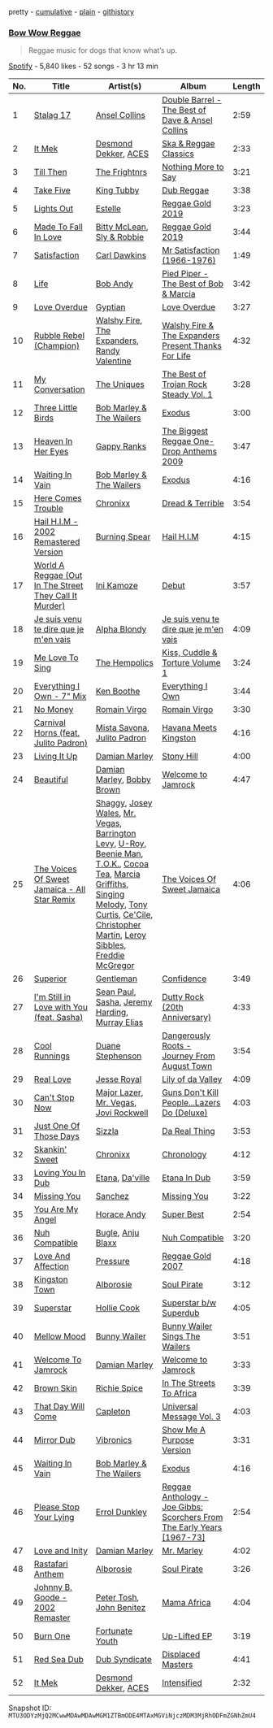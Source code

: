 pretty - [cumulative](/playlists/cumulative/37i9dQZF1DWYAI2XQZF5zW.md) - [plain](/playlists/plain/37i9dQZF1DWYAI2XQZF5zW) - [githistory](https://github.githistory.xyz/mackorone/spotify-playlist-archive/blob/main/playlists/plain/37i9dQZF1DWYAI2XQZF5zW)

### [Bow Wow Reggae](https://open.spotify.com/playlist/37i9dQZF1DWYAI2XQZF5zW)

> Reggae music for dogs that know what’s up.

[Spotify](https://open.spotify.com/user/spotify) - 5,840 likes - 52 songs - 3 hr 13 min

| No. | Title | Artist(s) | Album | Length |
|---|---|---|---|---|
| 1 | [Stalag 17](https://open.spotify.com/track/4AZ3e2OdN8kWk0q5oVF3dl) | [Ansel Collins](https://open.spotify.com/artist/0IH1Rx8zeWyZLVrBloZp1Q) | [Double Barrel \- The Best of Dave & Ansel Collins](https://open.spotify.com/album/0i2pbEHt0qGGjTCcrJdVXf) | 2:59 |
| 2 | [It Mek](https://open.spotify.com/track/4UjAUBivCvCFc5La3N4FS2) | [Desmond Dekker](https://open.spotify.com/artist/1FcB6xMihhP9Hb6AdGVbWe), [ACES](https://open.spotify.com/artist/1tLdsPvBpCxjtTTWq3KklG) | [Ska & Reggae Classics](https://open.spotify.com/album/3Sy5T1Te55s9B8K4jeOFKK) | 2:33 |
| 3 | [Till Then](https://open.spotify.com/track/7IEaxDFdRJyEpKVYV6iAds) | [The Frightnrs](https://open.spotify.com/artist/0wwBxT2qVH327KlBJbwMEP) | [Nothing More to Say](https://open.spotify.com/album/2QjhLePTnaWv2eBUbCwceA) | 3:21 |
| 4 | [Take Five](https://open.spotify.com/track/0t0F3Qyt3kKFU7rGxKa02t) | [King Tubby](https://open.spotify.com/artist/1AMMMSq3rJdZtFGnBXEkz7) | [Dub Reggae](https://open.spotify.com/album/5c1GnEPAEjvyqqhV7mSkjS) | 3:38 |
| 5 | [Lights Out](https://open.spotify.com/track/07kZfWFKcU7spoxuTEudtS) | [Estelle](https://open.spotify.com/artist/5T0MSzX9RC5NA6gAI6irSn) | [Reggae Gold 2019](https://open.spotify.com/album/5cfZ5mWTwZwyzSSgDeiFN6) | 3:23 |
| 6 | [Made To Fall In Love](https://open.spotify.com/track/2JKv3r2AUmWjrDFO3unlpq) | [Bitty McLean](https://open.spotify.com/artist/2t3eEaWiT5weaCJIh6aRv2), [Sly & Robbie](https://open.spotify.com/artist/6jJG408jz8VayohX86nuTt) | [Reggae Gold 2019](https://open.spotify.com/album/5cfZ5mWTwZwyzSSgDeiFN6) | 3:44 |
| 7 | [Satisfaction](https://open.spotify.com/track/20y4i5i8JBwrlre86Om8W9) | [Carl Dawkins](https://open.spotify.com/artist/3VNBXif3AigGxlbXUTrS72) | [Mr Satisfaction \(1966\-1976\)](https://open.spotify.com/album/7Fjj7aplwBum9ytDUuVqdG) | 1:49 |
| 8 | [Life](https://open.spotify.com/track/2OW7O0i5KH33BUiDod0gve) | [Bob Andy](https://open.spotify.com/artist/6GFAZnwXhNER0WS76WMpS4) | [Pied Piper \- The Best of Bob & Marcia](https://open.spotify.com/album/0G2bhhYFafOJExUbKOVcsA) | 3:42 |
| 9 | [Love Overdue](https://open.spotify.com/track/0ClaCaTK8BdOSsP4FZbkio) | [Gyptian](https://open.spotify.com/artist/2JX4h8xm0hNxCB0aNBWzyi) | [Love Overdue](https://open.spotify.com/album/4Gf8tEQ1cRQq9qnErm0TfA) | 3:27 |
| 10 | [Rubble Rebel \(Champion\)](https://open.spotify.com/track/4Z5n21KUp7pcMVMaRS4ntJ) | [Walshy Fire](https://open.spotify.com/artist/3yJLZoq3Ra2VmSW5teVgih), [The Expanders](https://open.spotify.com/artist/6TofIIqBhodHJAZU6vh9sT), [Randy Valentine](https://open.spotify.com/artist/6qPjo0iKI9TQoc4vlCzYk1) | [Walshy Fire & The Expanders Present Thanks For Life](https://open.spotify.com/album/0fl9DMj0gxIiueUMgPNZ7i) | 4:32 |
| 11 | [My Conversation](https://open.spotify.com/track/5pcn42rKqM1RqI2VAERxwA) | [The Uniques](https://open.spotify.com/artist/1EV3e39He1WLxcD1EjluLb) | [The Best of Trojan Rock Steady Vol\. 1](https://open.spotify.com/album/1twlPYFf3w3BahM5p8KGtg) | 3:28 |
| 12 | [Three Little Birds](https://open.spotify.com/track/75FYqcxt1YEAtqDLrOeIJn) | [Bob Marley & The Wailers](https://open.spotify.com/artist/2QsynagSdAqZj3U9HgDzjD) | [Exodus](https://open.spotify.com/album/2mBbV0Ad6B4ydHMZlzAY7S) | 3:00 |
| 13 | [Heaven In Her Eyes](https://open.spotify.com/track/3wxiErKtQ7sJr3nRKJf53S) | [Gappy Ranks](https://open.spotify.com/artist/4rkmaLySgI7sl9cKfJ3tT8) | [The Biggest Reggae One\-Drop Anthems 2009](https://open.spotify.com/album/5PflSb21RJ8rz40LcdKeOx) | 3:47 |
| 14 | [Waiting In Vain](https://open.spotify.com/track/58Zt987fK6gWxtO0MwEzPn) | [Bob Marley & The Wailers](https://open.spotify.com/artist/2QsynagSdAqZj3U9HgDzjD) | [Exodus](https://open.spotify.com/album/2mBbV0Ad6B4ydHMZlzAY7S) | 4:16 |
| 15 | [Here Comes Trouble](https://open.spotify.com/track/5Wwr2S7QZTR5PVJn6jhgdk) | [Chronixx](https://open.spotify.com/artist/2oZcMYiKpjaA2Et5mU3RPP) | [Dread & Terrible](https://open.spotify.com/album/4zYr71y5wIjnoizuJ4o6ZK) | 3:54 |
| 16 | [Hail H.I.M \- 2002 Remastered Version](https://open.spotify.com/track/155vJ1VsYZ87Gldi1gNss8) | [Burning Spear](https://open.spotify.com/artist/6qaKS0nzGP4hfjl4aFZmEU) | [Hail H.I.M](https://open.spotify.com/album/1bSUHJjoGnNvkDUjlD79Bg) | 4:15 |
| 17 | [World A Reggae \(Out In The Street They Call It Murder\)](https://open.spotify.com/track/3ApxpM5ghkdjWKhbrQaPLk) | [Ini Kamoze](https://open.spotify.com/artist/1VJspRsoC6c0bvqhnSiFCs) | [Debut](https://open.spotify.com/album/2ja52hUBGscIKCIiJ4vWjz) | 3:57 |
| 18 | [Je suis venu te dire que je m'en vais](https://open.spotify.com/track/5LOO5nwxH6G2RnvwNRFaZT) | [Alpha Blondy](https://open.spotify.com/artist/41ekW4MXG59xJMXR8dX1OG) | [Je suis venu te dire que je m'en vais](https://open.spotify.com/album/3PqRvIcIg1jSNybXYKT0Nw) | 4:09 |
| 19 | [Me Love To Sing](https://open.spotify.com/track/0zbiazWau8UpMuQeawrjU3) | [The Hempolics](https://open.spotify.com/artist/6gTdfUDImVBjuPjAHZGHUS) | [Kiss, Cuddle & Torture Volume 1](https://open.spotify.com/album/2MbMJQctE97e6zF9h8X8cS) | 3:24 |
| 20 | [Everything I Own \- 7" Mix](https://open.spotify.com/track/6om52tevyqVMvl1mWTtKPM) | [Ken Boothe](https://open.spotify.com/artist/6jg1EbpTL27toPdfzveorJ) | [Everything I Own](https://open.spotify.com/album/510G90X1Ckki9sTPdwwYDW) | 3:44 |
| 21 | [No Money](https://open.spotify.com/track/7iKjwcwtWKvPItHxmPYQi6) | [Romain Virgo](https://open.spotify.com/artist/6HCIRVlJ8tvmKPAtFnxyFg) | [Romain Virgo](https://open.spotify.com/album/67tTLoSUvrnjq9wanpwt50) | 3:30 |
| 22 | [Carnival Horns \(feat\. Julito Padron\)](https://open.spotify.com/track/6aQRHBPZdATF3ZDjAU1YV5) | [Mista Savona](https://open.spotify.com/artist/4Y6SrIz24cWZIWuG28CVgz), [Julito Padron](https://open.spotify.com/artist/7L4eF2PXCx5vYalJ0wj574) | [Havana Meets Kingston](https://open.spotify.com/album/0icwh2eJpzUu9HiTHF4MzL) | 4:16 |
| 23 | [Living It Up](https://open.spotify.com/track/0Xd3LUIjRESt5rSAGzvAvA) | [Damian Marley](https://open.spotify.com/artist/3QJzdZJYIAcoET1GcfpNGi) | [Stony Hill](https://open.spotify.com/album/2P6QCxokMaNDkQcpVRi2f4) | 4:00 |
| 24 | [Beautiful](https://open.spotify.com/track/5tLDX5Z50VZAvga5695enB) | [Damian Marley](https://open.spotify.com/artist/3QJzdZJYIAcoET1GcfpNGi), [Bobby Brown](https://open.spotify.com/artist/62sPt3fswraiEPnKQpAbdE) | [Welcome to Jamrock](https://open.spotify.com/album/4Y0PrDckfFKxKaVXsscDLB) | 4:47 |
| 25 | [The Voices Of Sweet Jamaica \- All Star Remix](https://open.spotify.com/track/6ueDnmAamC2RcxY9izQQia) | [Shaggy](https://open.spotify.com/artist/5EvFsr3kj42KNv97ZEnqij), [Josey Wales](https://open.spotify.com/artist/2hqyZpGViBQDIaMCme0DKC), [Mr\. Vegas](https://open.spotify.com/artist/1pmixngtBJleMrGUG5o8DE), [Barrington Levy](https://open.spotify.com/artist/5mMuiFhh7faS7qxnTLRA6u), [U\-Roy](https://open.spotify.com/artist/4aCH6cwaYahrWfJWqfEfra), [Beenie Man](https://open.spotify.com/artist/4L3GTE04bW5N7azA9QPhjA), [T.O.K.](https://open.spotify.com/artist/4c4iX8pe1SV13xToguoelN), [Cocoa Tea](https://open.spotify.com/artist/7z7anCUBwfJUFuTQ4D1x6R), [Marcia Griffiths](https://open.spotify.com/artist/4qLV9FR6ZVLS6W8drD78hM), [Singing Melody](https://open.spotify.com/artist/1I6w9pHnP2Wo6ygwgpKuHQ), [Tony Curtis](https://open.spotify.com/artist/67lbnNvIaK3h8L0sFxoXvJ), [Ce'Cile](https://open.spotify.com/artist/1RnGhd2JfN5nbVOvYmhDyO), [Christopher Martin](https://open.spotify.com/artist/3dXC1YPbnQPsfHPVkm1ipj), [Leroy Sibbles](https://open.spotify.com/artist/0h9oPMP5nFi3mY0lK4cSuy), [Freddie McGregor](https://open.spotify.com/artist/30R9paG1c5BGtNGle59VPq) | [The Voices Of Sweet Jamaica](https://open.spotify.com/album/7CZ9pJ8wS1qyal2hnMf2qj) | 4:06 |
| 26 | [Superior](https://open.spotify.com/track/6IMrEEIarZEFi5CvL0v7vW) | [Gentleman](https://open.spotify.com/artist/5tlNJfV9UIpgnbWmvUEFu7) | [Confidence](https://open.spotify.com/album/3idqYCALAfTCNWZGMFK5o2) | 3:49 |
| 27 | [I'm Still in Love with You \(feat\. Sasha\)](https://open.spotify.com/track/5lJx5eiSahFfsqkMJVlkDN) | [Sean Paul](https://open.spotify.com/artist/3Isy6kedDrgPYoTS1dazA9), [Sasha](https://open.spotify.com/artist/02QYcz7JjwzKiKGHg53rZY), [Jeremy Harding](https://open.spotify.com/artist/4RPAm27zZnyxkEEpdWmrd0), [Murray Elias](https://open.spotify.com/artist/110deyrdzDK0DIuHPeQgKL) | [Dutty Rock \(20th Anniversary\)](https://open.spotify.com/album/1aYcfMrpGIuPNZhDWMJcnV) | 4:33 |
| 28 | [Cool Runnings](https://open.spotify.com/track/70A4fwnfHIok2WsdKY7X0P) | [Duane Stephenson](https://open.spotify.com/artist/4jdHfc4ZIDd7RYn1reuDg2) | [Dangerously Roots \- Journey From August Town](https://open.spotify.com/album/49dwhhUPqqjIbfPfVoRIc2) | 3:54 |
| 29 | [Real Love](https://open.spotify.com/track/27yBUDE0EBDxQUkg72uL49) | [Jesse Royal](https://open.spotify.com/artist/4aXUVIuNCDbLoRAYfuVDi1) | [Lily of da Valley](https://open.spotify.com/album/4fFTF01yyYfAbsI0ktBb7H) | 4:09 |
| 30 | [Can't Stop Now](https://open.spotify.com/track/5OUPEwtgQZU12HUJnDzsJW) | [Major Lazer](https://open.spotify.com/artist/738wLrAtLtCtFOLvQBXOXp), [Mr\. Vegas](https://open.spotify.com/artist/1pmixngtBJleMrGUG5o8DE), [Jovi Rockwell](https://open.spotify.com/artist/3NB7oCgOzcdYVtdvNIEDep) | [Guns Don't Kill People...Lazers Do \(Deluxe\)](https://open.spotify.com/album/4DvCigoRqkEXZg496IgZiv) | 4:03 |
| 31 | [Just One Of Those Days](https://open.spotify.com/track/6YUTHNchsxKwWs37fFaV95) | [Sizzla](https://open.spotify.com/artist/72T7x96EAqN2UWvAgobYfv) | [Da Real Thing](https://open.spotify.com/album/6P6cZYXPzjL5mwHhgkJBC5) | 3:53 |
| 32 | [Skankin' Sweet](https://open.spotify.com/track/5SQaQWvBDEAeug4EPyYEGE) | [Chronixx](https://open.spotify.com/artist/2oZcMYiKpjaA2Et5mU3RPP) | [Chronology](https://open.spotify.com/album/1w71axmi9UJfsKCdEqGdNm) | 4:12 |
| 33 | [Loving You In Dub](https://open.spotify.com/track/7GrE7TxZgCqYL2jSAiia5h) | [Etana](https://open.spotify.com/artist/6oF8gXhgD5ZTQ0biyaw4Cm), [Da'ville](https://open.spotify.com/artist/4kV9mrNI60H24Jj55wjKfw) | [Etana In Dub](https://open.spotify.com/album/564Zk4j8ByOPGLrYN266ag) | 3:59 |
| 34 | [Missing You](https://open.spotify.com/track/5BkEtAa7LHwm5qs2vLegX3) | [Sanchez](https://open.spotify.com/artist/6550dJCDSrZ8Cv6IDAjHpf) | [Missing You](https://open.spotify.com/album/3688VgiRVASa05x5FHEmc9) | 3:22 |
| 35 | [You Are My Angel](https://open.spotify.com/track/20Pv33mbJKBMUURzMpLr3p) | [Horace Andy](https://open.spotify.com/artist/2ieAXAuLe6qQ3RJsqCxpoC) | [Super Best](https://open.spotify.com/album/3VJPuMBy1fB1LzT7Uf9CBH) | 2:54 |
| 36 | [Nuh Compatible](https://open.spotify.com/track/0OkZO8SN69SlpgBw5KPtn9) | [Bugle](https://open.spotify.com/artist/4J51t1ZO7ed5qgsXmz9VXM), [Anju Blaxx](https://open.spotify.com/artist/2JFZKD5b40RXXmpYJkLOvl) | [Nuh Compatible](https://open.spotify.com/album/6DD6G0WIFFKfpeJIvmK2aZ) | 3:20 |
| 37 | [Love And Affection](https://open.spotify.com/track/4o6ZuLYr04LqFQNiSGVK4u) | [Pressure](https://open.spotify.com/artist/009IKtLg2rg2QMbvNtWaoh) | [Reggae Gold 2007](https://open.spotify.com/album/4SPmILNzFDI8pwcj6VSr9X) | 4:18 |
| 38 | [Kingston Town](https://open.spotify.com/track/2OHQhOiGIYaXqqJVIMpNrF) | [Alborosie](https://open.spotify.com/artist/78u1jLVBjPSXQVmHBV43yG) | [Soul Pirate](https://open.spotify.com/album/3hhWPRjFBsNYm3v3nbOqQC) | 3:12 |
| 39 | [Superstar](https://open.spotify.com/track/11SeVWsf1VtRsrZJNfrOuv) | [Hollie Cook](https://open.spotify.com/artist/1fwuUuFbqXJx3B17PUhFCE) | [Superstar b/w Superdub](https://open.spotify.com/album/3NX2wOljjGOxUbcz7aIGMh) | 4:05 |
| 40 | [Mellow Mood](https://open.spotify.com/track/6r9KZ2g5dXZXXLF6vOHnet) | [Bunny Wailer](https://open.spotify.com/artist/389zc5Rwe0MPcE6mSF4AjC) | [Bunny Wailer Sings The Wailers](https://open.spotify.com/album/3D6W8G8ZtbZoeQeyBUUAhu) | 3:51 |
| 41 | [Welcome To Jamrock](https://open.spotify.com/track/22AbXxQbMdVqEz7xJjhccG) | [Damian Marley](https://open.spotify.com/artist/3QJzdZJYIAcoET1GcfpNGi) | [Welcome to Jamrock](https://open.spotify.com/album/4Y0PrDckfFKxKaVXsscDLB) | 3:33 |
| 42 | [Brown Skin](https://open.spotify.com/track/1m2c9ZjrXRGRvvPhVOUXrV) | [Richie Spice](https://open.spotify.com/artist/3PqSrKPGZXefu4krgFCZSP) | [In The Streets To Africa](https://open.spotify.com/album/0scr0WIAfItBBbefIYqvuc) | 3:39 |
| 43 | [That Day Will Come](https://open.spotify.com/track/6chKRJFe2qXIFHZKBDWqtw) | [Capleton](https://open.spotify.com/artist/21J3YJTyq1biE3SvSNjzuf) | [Universal Message Vol\. 3](https://open.spotify.com/album/24Be7w6AnOelK8QRfvVMPX) | 4:03 |
| 44 | [Mirror Dub](https://open.spotify.com/track/11JpHKvLriD2imIxPb13ti) | [Vibronics](https://open.spotify.com/artist/1nLw9CVpFRIjloeNQZteT3) | [Show Me A Purpose Version](https://open.spotify.com/album/1si4Eb2rp5RXGUQNgBELRV) | 3:31 |
| 45 | [Waiting In Vain](https://open.spotify.com/track/58Zt987fK6gWxtO0MwEzPn) | [Bob Marley & The Wailers](https://open.spotify.com/artist/2QsynagSdAqZj3U9HgDzjD) | [Exodus](https://open.spotify.com/album/2mBbV0Ad6B4ydHMZlzAY7S) | 4:16 |
| 46 | [Please Stop Your Lying](https://open.spotify.com/track/723YUzwgj9dGeLZeaVlA6h) | [Errol Dunkley](https://open.spotify.com/artist/228y2DiGvQkteqDD2dUZDD) | [Reggae Anthology \- Joe Gibbs: Scorchers From The Early Years \[1967\-73\]](https://open.spotify.com/album/1nsFKVT2CRmB2eC6dvl0p7) | 2:54 |
| 47 | [Love and Inity](https://open.spotify.com/track/6npcU8CzBWlnpL1Iik4mqA) | [Damian Marley](https://open.spotify.com/artist/3QJzdZJYIAcoET1GcfpNGi) | [Mr\. Marley](https://open.spotify.com/album/1ggWmG1iMZCdSQxutY86is) | 4:02 |
| 48 | [Rastafari Anthem](https://open.spotify.com/track/3pn1vCQMA2wNQiaPkiIHI7) | [Alborosie](https://open.spotify.com/artist/78u1jLVBjPSXQVmHBV43yG) | [Soul Pirate](https://open.spotify.com/album/3hhWPRjFBsNYm3v3nbOqQC) | 3:26 |
| 49 | [Johnny B\. Goode \- 2002 Remaster](https://open.spotify.com/track/5uPYEStMW3KsXnnLV7iCTw) | [Peter Tosh](https://open.spotify.com/artist/0oea1hwGMfUxZbLxJc1XUN), [John Benitez](https://open.spotify.com/artist/04tkc4IcAn3q0zy1C6oWBI) | [Mama Africa](https://open.spotify.com/album/6iFMsJMHQ9zqty9vnRmycq) | 4:04 |
| 50 | [Burn One](https://open.spotify.com/track/1u8fjvKyDliY5IXuJxDccK) | [Fortunate Youth](https://open.spotify.com/artist/53eTH57OzNJCKOohjcWMoB) | [Up\-Lifted EP](https://open.spotify.com/album/1zAMWUGeXjZGcJOzrUX3ok) | 3:19 |
| 51 | [Red Sea Dub](https://open.spotify.com/track/1UowzBmHmTgvWW1kViLDLJ) | [Dub Syndicate](https://open.spotify.com/artist/4KIjA6Q0lA17xuBwA5KkW4) | [Displaced Masters](https://open.spotify.com/album/0WTyiC4nrGXraWRJIj4HLq) | 4:41 |
| 52 | [It Mek](https://open.spotify.com/track/6JqjhpgxgoCYSBQ4PzIEn9) | [Desmond Dekker](https://open.spotify.com/artist/1FcB6xMihhP9Hb6AdGVbWe), [ACES](https://open.spotify.com/artist/1tLdsPvBpCxjtTTWq3KklG) | [Intensified](https://open.spotify.com/album/1QRSVAqC4M1HQGb8P1B6Cy) | 2:32 |

Snapshot ID: `MTU3ODYzMjQ2MCwwMDAwMDAwMGM1ZTBmODE4MTAxMGViNjczMDM3MjRhODFmZGNhZmU4`

